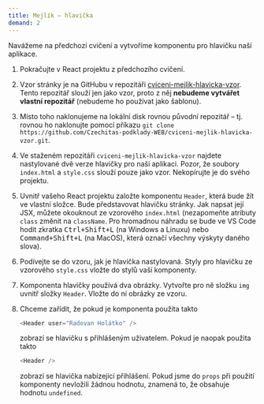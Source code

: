 ```yaml
---
title: Mejlík – hlavička
demand: 2
---
```


Navážeme na předchozí cvičení a vytvoříme komponentu pro hlavičku naší aplikace.

1. Pokračujte v React projektu z předchozího cvičení.
1. Vzor stránky je na GitHubu v repozitáři [cviceni-mejlik-hlavicka-vzor](https://github.com/Czechitas-podklady-WEB/cviceni-mejlik-hlavicka-vzor). Tento repozitář slouží jen jako vzor, proto z něj **nebudeme vytvářet vlastní repozitář** (nebudeme ho používat jako šablonu).
1. Místo toho naklonujeme na lokální disk rovnou původní repozitář – tj. rovnou ho naklonujte pomocí příkazu `git clone https://github.com/Czechitas-podklady-WEB/cviceni-mejlik-hlavicka-vzor.git`.
1. Ve staženém repozitáři `cviceni-mejlik-hlavicka-vzor` najdete nastylované dvě verze hlavičky pro naši aplikaci. Pozor, že soubory `index.html` a `style.css` slouží pouze jako vzor. Nekopírujte je do svého projektu.
1. Uvnitř vašeho React projektu založte komponentu `Header`, která bude žít ve vlastní složce. Bude představovat hlavičku stránky. Jak napsat její JSX, můžete okouknout ze vzorového `index.html` (nezapomeňte atributy `class` změnit na `className`. Pro hromadnou náhradu se bude ve VS Code hodit zkratka <kbd>Ctrl+Shift+L</kbd> (na Windows a Linuxu) nebo <kbd>Command+Shift+L</kbd> (na MacOS), která označí všechny výskyty daného slova).
1. Podívejte se do vzoru, jak je hlavička nastylovaná. Styly pro hlavičku ze vzorového `style.css` vložte do stylů vaší komponenty.
1. Komponenta hlavičky používá dva obrázky. Vytvořte pro ně složku `img` uvnitř složky `Header`. Vložte do ní obrázky ze vzoru.
1. Chceme zařídit, že pokud je komponenta použita takto

   ```js
   <Header user="Radovan Holátko" />
   ```

   zobrazí se hlavičku s přihlášeným uživatelem. Pokud je naopak použita takto

   ```js
   <Header />
   ```

   zobrazí se hlavička nabízející přihlášení. Pokud jsme do `props` při použití komponenty nevložili žádnou hodnotu, znamená to, že obsahuje hodnotu `undefined`.
